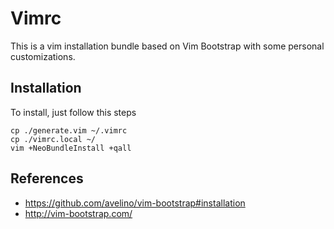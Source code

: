 # Vimrc

This is a vim installation bundle based on Vim Bootstrap
with some personal customizations.

## Installation

To install, just follow this steps

    cp ./generate.vim ~/.vimrc
    cp ./vimrc.local ~/
    vim +NeoBundleInstall +qall

## References

- https://github.com/avelino/vim-bootstrap#installation
- http://vim-bootstrap.com/
